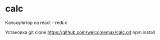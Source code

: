 # calc
Калькулятор на react - redux

Установка
    git clone https://github.com/welcomemax/calc.git
    npm install